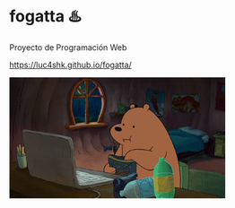 # fogatta ♨️
Proyecto de Programación Web

https://luc4shk.github.io/fogatta/

<img src="https://github.com/darsaveli/Mariam/blob/main/1479814528_webarebears.gif" width="385px" align="center">
